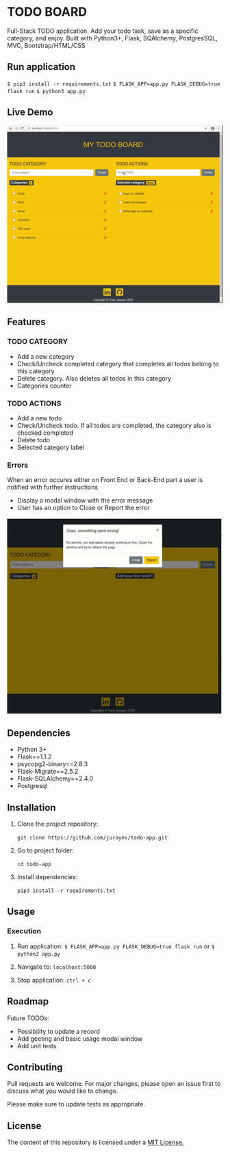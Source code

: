 # TODO BOARD
Full-Stack TODO application. Add your todo task, save as a specific category, and enjoy. Built with Python3+, Flask, SQAlchemy, PostgresSQL, MVC, Bootstrap/HTML/CSS

## Run application
`$ pip3 install -r requirements.txt`
`$ FLASK_APP=app.py FLASK_DEBUG=true flask run`
`$ python3 app.py`

## Live Demo

![TODO BOARD](images/todo-board-demo.gif)

## Features

### TODO CATEGORY
 * Add a new category
 * Check/Uncheck completed category that completes all todos belong to this category
 * Delete category. Also deletes all todos in this category
 * Categories counter

### TODO ACTIONS 
 * Add a new todo
 * Check/Uncheck todo. If all todos are completed, the category also is checked completed
 * Delete todo
 * Selected category label

### Errors
When an error occures either on Front End or Back-End part a user is notified with further instructions
 * Display a modal window with the error message
 * User has an option to Close or Report the error
 
![TODO BOARD](images/error-modal.gif)

## Dependencies
* Python 3+
* Flask==1.1.2
* psycopg2-binary==2.8.3
* Flask-Migrate==2.5.2
* Flask-SQLAlchemy==2.4.0
* Postgresql

## Installation

1. Clone the project repository: 

   `git clone https://github.com/jurayev/todo-app.git`

2. Go to project folder: 

   `cd todo-app`

3. Install dependencies: 

   `pip3 install -r requirements.txt`

## Usage

### Execution
1. Run application: 
   `$ FLASK_APP=app.py FLASK_DEBUG=true flask run`
   or
   `$ python3 app.py`
   
2. Navigate to:
   `localhost:5000`
   
3. Stop application: 
   `ctrl + c`

## Roadmap

Future TODOs:
* Possibility to update a record
* Add geeting and basic usage modal window
* Add unit tests

## Contributing
Pull requests are welcome. For major changes, please open an issue first to discuss what you would like to change.

Please make sure to update tests as appropriate.

## License

The content of this repository is licensed under a [MIT License.](https://github.com/jurayev/todo-app/blob/master/LICENSE.md)

